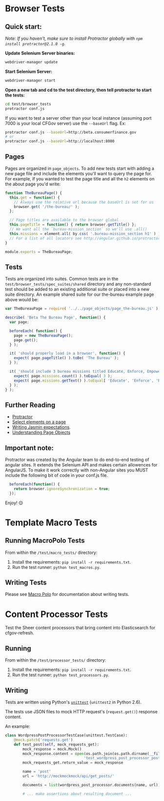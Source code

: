 # Browser Tests

## Quick start:

_Note: If you haven’t, make sure to install Protractor globally with `npm install protractor@2.1.0 -g`._

__Update Selenium Server binaries:__

```sh
webdriver-manager update
```

__Start Selenium Server:__

```sh
webdriver-manager start
```

__Open a new tab and cd to the test directory, then tell protractor to start the tests:__

```sh
cd test/browser_tests
protractor conf.js
```

If you want to test a server other than your local instance (assuming port 7000 is your local CFGov server) use the `--baseUrl` flag. Ex:

```sh
protractor conf.js --baseUrl=http://beta.consumerfinance.gov
# or
protractor conf.js --baseUrl=http://localhost:8000
```

## Pages

Pages are organized in `page_objects`. To add new tests start with adding a new page file and include the elements you'll want to query the page for. For example, if you wanted to test the page title and all the `h2` elements on the about page you'd write:

```js
function TheBureauPage() {
  this.get = function() {
    // Always use the relative url because the baseUrl is set for us
    browser.get( '/the-bureau/' );
  };

  // Page titles are available to the browser global
  this.pageTitle = function() { return browser.getTitle() };
  // We want all the `bureau-mission_section` so we'll use .all()
  this.missions = element.all( by.css( '.bureau-mission_section h1' ) );
  // For a list of all locators see http://angular.github.io/protractor/#/api?view=webdriver.By
}

module.exports = TheBureauPage;
```

## Tests

Tests are organized into suites. Common tests are in the `test/browser_tests/spec_suites/shared` directory and any non-standard test should be added to an existing additional suite or placed into a new suite directory. An example shared suite for our the-bureau example page above would be:

```js
var TheBureauPage = require( '../../page_objects/page_the-bureau.js' );

describe( 'Beta The Bureau Page', function() {
  var page;

  beforeEach( function() {
    page = new TheBureauPage();
    page.get();
  } );

  it( 'should properly load in a browser', function() {
    expect( page.pageTitle() ).toBe( 'The Bureau' );
  } );

  it( 'should include 3 bureau missions titled Educate, Enforce, Empower', function() {
    expect( page.missions.count() ).toEqual( 3 );
    expect( page.missions.getText() ).toEqual[ 'Educate', 'Enforce', 'Empower' ];
  } );
} );
```

## Further Reading

- [Protractor](http://angular.github.io/protractor/#/)
- [Select elements on a page](http://www.seleniumhq.org/docs/03_webdriver.jsp#locating-ui-elements-webelements)
- [Writing Jasmin expectations](http://jasmine.github.io/2.0/introduction.html#section-Expectations).
- [Understanding Page Objects](http://www.thoughtworks.com/insights/blog/using-page-objects-overcome-protractors-shortcomings)

## Important note:

Protractor was created by the Angular team to do end-to-end testing of angular sites. It extends the Selenium API and makes certain allowences for AngularJS. To make it work correctly with non-Angular sites you MUST include the following bit of code in your conf.js file.

```js
  beforeEach(function() {
    return browser.ignoreSynchronization = true;
  });
```

Enjoy! :relieved:


# Template Macro Tests

## Running MacroPolo Tests

From within the `/test/macro_tests/` directory:

1. Install the requirements: `pip install -r requirements.txt`.
2. Run the test runner: `python test_macros.py`.

## Writing Tests

Please see [Macro Polo](https://github.com/cfpb/macropolo) for
documentation about writing tests.


# Content Processor Tests

Test the Sheer content processors that bring content into Elasticsearch
for cfgov-refresh.

## Running

From within the `/test/processor_tests/` directory:

1. Install the requirements: `pip install -r requirements.txt`.
2. Run the test runner: `python test_processors.py`.

## Writing

Tests are written using Python's [`unittest`](https://docs.python.org/2/library/unittest.html) (`unittest2` in Python 2.6).

The tests use JSON files to mock HTTP request's (`request.get()`) response content.

An example:

```python
class WordpressPostProcessorTestCase(unittest.TestCase):
    @mock.patch('requests.get')
    def test_post(self, mock_requests_get):
        mock_response = mock.Mock()
        mock_response.content = open(os.path.join(os.path.dirname(__file__),
                                    'test_wordpress_post_processor_post.json')).read()
        mock_requests_get.return_value = mock_response

        name = 'post'
        url = 'http://mockmockmock/api/get_posts/'

        documents = list(wordpress_post_processor.documents(name, url))

        # ... make assertions about resulting document ...
```
